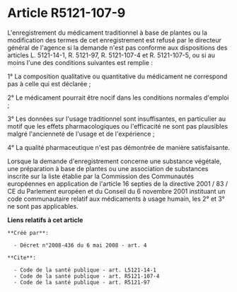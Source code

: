 # Article R5121-107-9

L'enregistrement du médicament traditionnel à base de plantes ou la modification des termes de cet enregistrement est refusé
par le directeur général de l'agence si la demande n'est pas conforme aux dispositions des articles L. 5121-14-1, R. 5121-97,
R. 5121-107-4 et R. 5121-107-5, ou si au moins l'une des conditions suivantes est remplie : 

1° La composition qualitative ou quantitative du médicament ne correspond pas à celle qui est déclarée ; 

2° Le médicament pourrait être nocif dans les conditions normales d'emploi ; 

3° Les données sur l'usage traditionnel sont insuffisantes, en particulier au motif que les effets pharmacologiques ou
l'efficacité ne sont pas plausibles malgré l'ancienneté de l'usage et de l'expérience ; 

4° La qualité pharmaceutique n'est pas démontrée de manière satisfaisante. 

Lorsque la demande d'enregistrement concerne une substance végétale, une préparation à base de plantes ou une association de
substances inscrite sur la liste établie par la Commission des Communautés européennes en application de l'article 16 septies
de la directive 2001 / 83 / CE du Parlement européen et du Conseil du 6 novembre 2001 instituant un code communautaire
relatif aux médicaments à usage humain, les 2° et 3° ne sont pas applicables.

**Liens relatifs à cet article**

	**Créé par**:

	  - Décret n°2008-436 du 6 mai 2008 - art. 4

	**Cite**:

	  - Code de la santé publique - art. L5121-14-1
	  - Code de la santé publique - art. R5121-107-4
	  - Code de la santé publique - art. R5121-97
